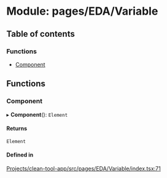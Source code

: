 # Module: pages/EDA/Variable

## Table of contents

### Functions

- [Component](../wiki/pages.EDA.Variable#component)

## Functions

### Component

▸ **Component**(): `Element`

#### Returns

`Element`

#### Defined in

[Projects/clean-tool-app/src/pages/EDA/Variable/index.tsx:71](https://github.com/yuckyh/clean-tool-app/blob/e8c585b/src/pages/EDA/Variable/index.tsx#L71)
